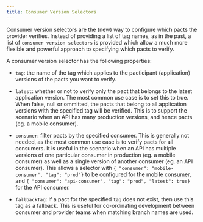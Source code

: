 ```yaml
---
title: Consumer Version Selectors
---
```


Consumer version selectors are the (new) way to configure which pacts the provider verifies. Instead of providing a list of tag names, as in the past, a list of `consumer version selectors` is provided which allow a much more flexible and powerful approach to specifying which pacts to verify.

A consumer version selector has the following properties:

* `tag`: the name of the tag which applies to the pacticipant (application) versions of the pacts you want to verify.

* `latest`: whether or not to verify only the pact that belongs to the latest application version. The most common use case is to set this to true. When false, null or ommitted, the pacts that belong to all application versions with the specified tag will be verified. This is to support the scenario when an API has many production versions, and hence pacts (eg. a mobile consumer).

* `consumer`: filter pacts by the specified consumer. This is generally not needed, as the most common use case is to verify pacts for all consumers. It is useful in the scenario when an API has multiple versions of one particular consumer in production (eg. a mobile consumer) as well as a single version of another consumer (eg. an API consumer). This allows a selector with `{ "consumer": "mobile-consumer", "tag": "prod"}` to be configured for the mobile consumer, and `{ "consumer": "api-consumer", "tag": "prod", "latest": true}` for the API consumer.

* `fallbackTag`: If a pact for the specified `tag` does not exist, then use this tag as a fallback. This is useful for co-ordinating development between consumer and provider teams when matching branch names are used.
